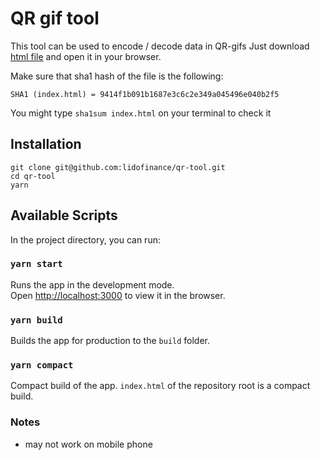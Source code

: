 # QR gif tool

This tool can be used to encode / decode data in QR-gifs
Just download [html file](index.html) and open it in your browser.

Make sure that sha1 hash of the file is the following:
```
SHA1 (index.html) = 9414f1b091b1687e3c6c2e349a045496e040b2f5
```
You might type `sha1sum index.html` on your terminal to check it

## Installation

```
git clone git@github.com:lidofinance/qr-tool.git
cd qr-tool
yarn
```

## Available Scripts

In the project directory, you can run:

### `yarn start`

Runs the app in the development mode.\
Open [http://localhost:3000](http://localhost:3000) to view it in the browser.

### `yarn build`

Builds the app for production to the `build` folder.

### `yarn compact`

Compact build of the app. `index.html` of the repository root is a compact build.

### Notes

- may not work on mobile phone
